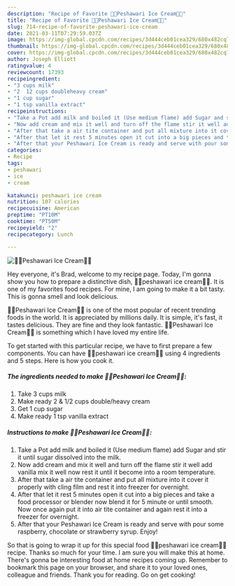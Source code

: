```yaml
---
description: "Recipe of Favorite 🍧🍨Peshawari Ice Cream🍨🍧"
title: "Recipe of Favorite 🍧🍨Peshawari Ice Cream🍨🍧"
slug: 714-recipe-of-favorite-peshawari-ice-cream
date: 2021-03-11T07:29:59.037Z
image: https://img-global.cpcdn.com/recipes/3d444ceb01cea329/680x482cq70/peshawari-ice-cream-recipe-main-photo.jpg
thumbnail: https://img-global.cpcdn.com/recipes/3d444ceb01cea329/680x482cq70/peshawari-ice-cream-recipe-main-photo.jpg
cover: https://img-global.cpcdn.com/recipes/3d444ceb01cea329/680x482cq70/peshawari-ice-cream-recipe-main-photo.jpg
author: Joseph Elliott
ratingvalue: 4
reviewcount: 17393
recipeingredient:
- "3 cups milk"
- "2  12 cups doubleheavy cream"
- "1 cup sugar"
- "1 tsp vanilla extract"
recipeinstructions:
- "Take a Pot add milk and boiled it (Use medium flame) add Sugar and stir it until sugar dissolved into the milk."
- "Now add cream and mix it well and turn off the flame stir it well add vanilla mix it well now rest it until it become into a room temperature."
- "After that take a air tite container and put all mixture into it cover it properly with cling film and rest it into freezer for overnight."
- "After that let it rest 5 minutes open it cut into a big pieces and take a food processor or blender now blend it for 5 minute or until smooth. Now once again put it into air tite container and again rest it into a freezer for overnight."
- "After that your Peshawari Ice Cream is ready and serve with pour some raspberry, chocolate or strawberry syrup. Enjoy!"
categories:
- Recipe
tags:
- peshawari
- ice
- cream

katakunci: peshawari ice cream 
nutrition: 107 calories
recipecuisine: American
preptime: "PT10M"
cooktime: "PT50M"
recipeyield: "2"
recipecategory: Lunch

---
```



![🍧🍨Peshawari Ice Cream🍨🍧](https://img-global.cpcdn.com/recipes/3d444ceb01cea329/680x482cq70/peshawari-ice-cream-recipe-main-photo.jpg)

Hey everyone, it's Brad, welcome to my recipe page. Today, I'm gonna show you how to prepare a distinctive dish, 🍧🍨peshawari ice cream🍨🍧. It is one of my favorites food recipes. For mine, I am going to make it a bit tasty. This is gonna smell and look delicious.

🍧🍨Peshawari Ice Cream🍨🍧 is one of the most popular of recent trending foods in the world. It is appreciated by millions daily. It is simple, it's fast, it tastes delicious. They are fine and they look fantastic. 🍧🍨Peshawari Ice Cream🍨🍧 is something which I have loved my entire life.




To get started with this particular recipe, we have to first prepare a few components. You can have 🍧🍨peshawari ice cream🍨🍧 using 4 ingredients and 5 steps. Here is how you cook it.

<!--inarticleads1-->

##### The ingredients needed to make 🍧🍨Peshawari Ice Cream🍨🍧:

1. Take 3 cups milk
1. Make ready 2 &amp; 1/2 cups double/heavy cream
1. Get 1 cup sugar
1. Make ready 1 tsp vanilla extract




<!--inarticleads2-->

##### Instructions to make 🍧🍨Peshawari Ice Cream🍨🍧:

1. Take a Pot add milk and boiled it (Use medium flame) add Sugar and stir it until sugar dissolved into the milk.
1. Now add cream and mix it well and turn off the flame stir it well add vanilla mix it well now rest it until it become into a room temperature.
1. After that take a air tite container and put all mixture into it cover it properly with cling film and rest it into freezer for overnight.
1. After that let it rest 5 minutes open it cut into a big pieces and take a food processor or blender now blend it for 5 minute or until smooth. Now once again put it into air tite container and again rest it into a freezer for overnight.
1. After that your Peshawari Ice Cream is ready and serve with pour some raspberry, chocolate or strawberry syrup. Enjoy!




So that is going to wrap it up for this special food 🍧🍨peshawari ice cream🍨🍧 recipe. Thanks so much for your time. I am sure you will make this at home. There's gonna be interesting food at home recipes coming up. Remember to bookmark this page on your browser, and share it to your loved ones, colleague and friends. Thank you for reading. Go on get cooking!
